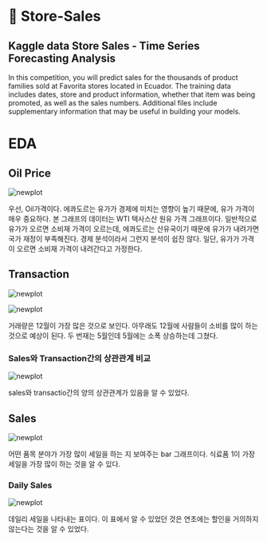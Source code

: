 # 🏪 Store-Sales
## Kaggle data Store Sales - Time Series Forecasting Analysis

In this competition, you will predict sales for the thousands of product families sold at Favorita stores located in Ecuador. The training data includes dates, store and product information, whether that item was being promoted, as well as the sales numbers. Additional files include supplementary information that may be useful in building your models.
# EDA

## Oil Price

![newplot](https://user-images.githubusercontent.com/114843451/228499762-5860d291-4584-4701-8808-a0d835bdf1ae.png)

우선, Oil가격이다. 에콰도르는 유가가 경제에 미치는 영향이 높기 때문에, 유가 가격이 매우 중요하다. 본 그래프의 데이터는 WTI 텍사스산 원유 가격 그래프이다.
일반적으로 유가가 오르면 소비재 가격이 오르는데, 에콰도르는 산유국이기 때문에 유가가 내려가면 국가 재정이 부족해진다. 경제 분석이라서 그런지 분석이 쉽진 않다.
일단, 유가가 가격이 오르면 소비재 가격이 내려간다고 가정한다.

## Transaction

![newplot](https://user-images.githubusercontent.com/114843451/228500993-290421de-c0b9-4e97-ac38-b2392d0cb68a.png)

![newplot](https://user-images.githubusercontent.com/114843451/229768999-266ef62a-e7e6-4a97-8a7f-441f8280b77d.png)

거래량은 12월이 가장 많은 것으로 보인다. 아무래도 12월에 사람들이 소비를 많이 하는 것으로 예상이 된다. 두 번재는 5월인데 5월에는 소폭 상승하는데 그쳤다.

### Sales와 Transaction간의 상관관계 비교

![newplot](https://user-images.githubusercontent.com/114843451/229769365-3302fedc-f210-408a-ba37-79a9574aeaeb.png)

sales와 transactio간의 양의 상관관계가 있음을 알 수 있었다.

## Sales

![newplot](https://user-images.githubusercontent.com/114843451/229771016-314a091b-3ada-4e8f-8252-d2ccee195413.png)

어떤 품목 분야가 가장 많이 세일을 하는 지 보여주는 bar 그래프이다. 식료품 1이 가장 세일을 가장 많이 하는 것을 알 수 있다.

### Daily Sales

![newplot](https://user-images.githubusercontent.com/114843451/229772046-666af290-2622-4b48-860c-6862a52082ee.png)

데일리 세일을 나타내는 표이다. 이 표에서 알 수 있었던 것은 연초에는 할인을 거의하지 않는다는 것을 알 수 있었다. 



